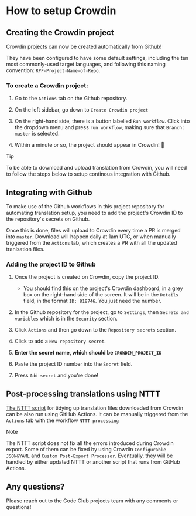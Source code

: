 # How to setup Crowdin

## Creating the Crowdin project

Crowdin projects can now be created automatically from Github! 

They have been configured to have some default settings, including the ten most commonly-used target languages, and following this naming convention: `RPF-Project-Name-of-Repo`.

### To create a Crowdin project:

1. Go to the `Actions` tab on the Github repository.

2. On the left sidebar, go down to `Create Crowdin project`

3. On the right-hand side, there is a button labelled `Run workflow`. Click into the dropdown menu and press `run workflow`, making sure that `Branch: master` is selected.

4. Within a minute or so, the project should appear in Crowdin! 🎉

> [!TIP]
> To be able to download and upload translation from Crowdin, you will need to follow the steps below to setup continous integration with Github.

## Integrating with Github

To make use of the Github workflows in this project repository for automating translation setup, you need to add the project's Crowdin ID to the repository's secrets on Github.

Once this is done, files will upload to Crowdin every time a PR is merged into `master`. Download will happen daily at 1am UTC, or when manually triggered from the `Actions` tab, which creates a PR with all the updated tranlsation files. 

### Adding the project ID to Github

1. Once the project is created on Crowdin, copy the project ID. 

    - You should find this on the project's Crowdin dashboard, in a grey box on the right-hand side of the screen. It will be in the `Details` field, in the format `ID: 818746`. You just need the number.

2. In the Github repository for the project, go to `Settings`, then `Secrets and variables` which is in the `Security` section.

3. Click `Actions` and then go down to the `Repository secrets` section. 

4. Click to add a `New repository secret`.

5. **Enter the secret name, which should be `CROWDIN_PROJECT_ID`**

6. Paste the project ID number into the `Secret` field.

7. Press `Add secret` and you're done!

## Post-processing translations using NTTT

[The NTTT script](https://github.com/raspberrypilearning/nttt) for tidying up translation files downloaded from Crowdin can be also run using GitHub Actions. It can be manually triggered from the `Actions` tab with the workflow `NTTT processing` 

> [!NOTE]
> The NTTT script does not fix all the errors introduced during Crowdin export. Some of them can be fixed by using Crowdin `Configurable JSON&YAML` and `Custom Post-Export Processor`. Eventually, they will be handled by either updated NTTT or another script that runs from GitHub Actions. 


## Any questions?

Please reach out to the Code Club projects team with any comments or questions! 
